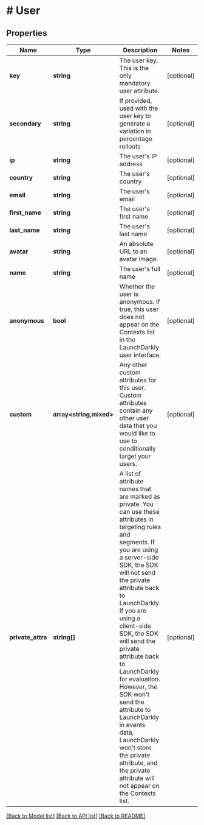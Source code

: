 # # User

## Properties

Name | Type | Description | Notes
------------ | ------------- | ------------- | -------------
**key** | **string** | The user key. This is the only mandatory user attribute. | [optional]
**secondary** | **string** | If provided, used with the user key to generate a variation in percentage rollouts | [optional]
**ip** | **string** | The user&#39;s IP address | [optional]
**country** | **string** | The user&#39;s country | [optional]
**email** | **string** | The user&#39;s email | [optional]
**first_name** | **string** | The user&#39;s first name | [optional]
**last_name** | **string** | The user&#39;s last name | [optional]
**avatar** | **string** | An absolute URL to an avatar image. | [optional]
**name** | **string** | The user&#39;s full name | [optional]
**anonymous** | **bool** | Whether the user is anonymous. If true, this user does not appear on the Contexts list in the LaunchDarkly user interface. | [optional]
**custom** | **array<string,mixed>** | Any other custom attributes for this user. Custom attributes contain any other user data that you would like to use to conditionally target your users. | [optional]
**private_attrs** | **string[]** | A list of attribute names that are marked as private. You can use these attributes in targeting rules and segments. If you are using a server-side SDK, the SDK will not send the private attribute back to LaunchDarkly. If you are using a client-side SDK, the SDK will send the private attribute back to LaunchDarkly for evaluation. However, the SDK won&#39;t send the attribute to LaunchDarkly in events data, LaunchDarkly won&#39;t store the private attribute, and the private attribute will not appear on the Contexts list. | [optional]

[[Back to Model list]](../../README.md#models) [[Back to API list]](../../README.md#endpoints) [[Back to README]](../../README.md)
